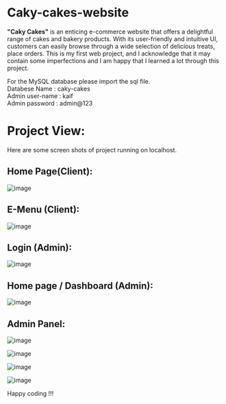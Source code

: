 # Caky-cakes-website
**"Caky Cakes"** is an enticing e-commerce website that offers a delightful range of cakes and bakery products. With its user-friendly and intuitive UI, customers can easily browse through a wide selection of delicious treats, place orders. This is my first web project, and I acknowledge that it may contain some imperfections and I am happy that I learned a lot through this project.


For the MySQL database please import the sql file.  
  Databese Name    : caky-cakes  
  Admin user-name  : kaif  
  Admin password   : admin@123  


  # Project View:
  Here are some screen shots of project running on localhost.
  
  ##   Home Page(Client):
  ![image](https://github.com/Mkaif-Qureshi/Caky-cakes-website/assets/86159667/53fda4d9-d24b-42eb-9d20-5db65de93fe1)

  ##  E-Menu (Client):
  ![image](https://github.com/Mkaif-Qureshi/Caky-cakes-website/assets/86159667/11f7e298-f698-42cb-916b-d160baa4eec2)

  ##  Login (Admin):
  ![image](https://github.com/Mkaif-Qureshi/Caky-cakes-website/assets/86159667/84644832-af0d-411c-9e42-3a7fb133c084)

  ## Home page / Dashboard (Admin):
  ![image](https://github.com/Mkaif-Qureshi/Caky-cakes-website/assets/86159667/7883945f-c207-4523-879a-12deb0d24614)

  ## Admin Panel:
  ![image](https://github.com/Mkaif-Qureshi/Caky-cakes-website/assets/86159667/41989215-7431-4ab8-afe4-344545dcf25f)

  ![image](https://github.com/Mkaif-Qureshi/Caky-cakes-website/assets/86159667/629c2d0a-24f8-4351-ba79-19e6eacbdc2b)

  ![image](https://github.com/Mkaif-Qureshi/Caky-cakes-website/assets/86159667/6eeb1bf3-9c33-4978-81ae-df468b019a55)

  ![image](https://github.com/Mkaif-Qureshi/Caky-cakes-website/assets/86159667/c0cacfe8-538e-4acc-ab84-6ffadf4af98c)


  Happy coding !!!
